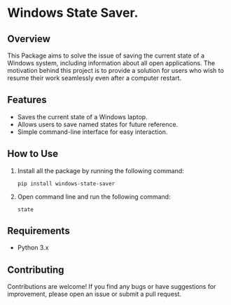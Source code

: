 # Windows State Saver.

## Overview
This Package aims to solve the issue of saving the current state of a Windows system, including information about all open applications. The motivation behind this project is to provide a solution for users who wish to resume their work seamlessly even after a computer restart.

## Features
- Saves the current state of a Windows laptop.
- Allows users to save named states for future reference.
- Simple command-line interface for easy interaction.

## How to Use
1. Install all the package by running the following command:
   ```
   pip install windows-state-saver
   ```
2. Open command line and run the following command:
   ```
   state
   ```

## Requirements
- Python 3.x

## Contributing
Contributions are welcome! If you find any bugs or have suggestions for improvement, please open an issue or submit a pull request.
